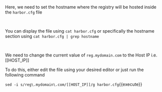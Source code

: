 Here, we need to set the hostname where the registry will be hosted inside the `harbor.cfg` file

<br/>

You can display the file using `cat harbor.cfg` or specifically the hostname section using `cat harbor.cfg | grep hostname`

<br/>

We need to change the current value of `reg.mydomain.com` to the Host IP i.e. [[HOST_IP]]

To do this, either edit the file using your desired editor or just run the following command

`sed -i s/reg\.mydomain\.com/[[HOST_IP]]/g harbor.cfg`{{execute}}

